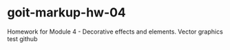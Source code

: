 # goit-markup-hw-04
Homework for Module 4 - Decorative effects and elements. Vector graphics
test github
